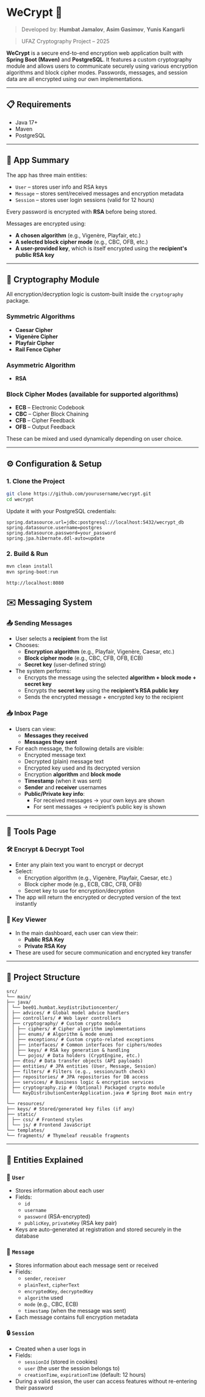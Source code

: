 # WeCrypt 🔐

> Developed by: **Humbat Jamalov**, **Asim Gasimov**, **Yunis Kangarli**

> UFAZ Cryptography Project – 2025


**WeCrypt** is a secure end-to-end encryption web application built with **Spring Boot (Maven)** and **PostgreSQL**. It features a custom cryptography module and allows users to communicate securely using various encryption algorithms and block cipher modes. Passwords, messages, and session data are all encrypted using our own implementations.

---
## 📋 Requirements
- Java 17+
- Maven
- PostgreSQL
---

## 🧠 App Summary

The app has three main entities:
- `User` – stores user info and RSA keys
- `Message` – stores sent/received messages and encryption metadata
- `Session` – stores user login sessions (valid for 12 hours)

Every password is encrypted with **RSA** before being stored.

Messages are encrypted using:
- **A chosen algorithm** (e.g., Vigenère, Playfair, etc.)
- **A selected block cipher mode** (e.g., CBC, OFB, etc.)
- **A user-provided key**, which is itself encrypted using the **recipient's public RSA key**

---

## 🔐 Cryptography Module

All encryption/decryption logic is custom-built inside the `cryptography` package.

### Symmetric Algorithms
- **Caesar Cipher**
- **Vigenère Cipher**
- **Playfair Cipher**
- **Rail Fence Cipher**

### Asymmetric Algorithm
- **RSA**

### Block Cipher Modes (available for supported algorithms)
- **ECB** – Electronic Codebook
- **CBC** – Cipher Block Chaining
- **CFB** – Cipher Feedback
- **OFB** – Output Feedback

These can be mixed and used dynamically depending on user choice.

---

## ⚙️ Configuration & Setup

### 1. Clone the Project
```bash
git clone https://github.com/yourusername/wecrypt.git
cd wecrypt
```
Update it with your PostgreSQL credentials:

```properties
spring.datasource.url=jdbc:postgresql://localhost:5432/wecrypt_db
spring.datasource.username=postgres
spring.datasource.password=your_password
spring.jpa.hibernate.ddl-auto=update
```
### 2. Build & Run

```bash
mvn clean install
mvn spring-boot:run
```

```plaintext
http://localhost:8080
```

## ✉️ Messaging System

### 📤 Sending Messages

- User selects a **recipient** from the list
- Chooses:
    - **Encryption algorithm** (e.g., Playfair, Vigenère, Caesar, etc.)
    - **Block cipher mode** (e.g., CBC, CFB, OFB, ECB)
    - **Secret key** (user-defined string)
- The system performs:
    - Encrypts the message using the selected **algorithm + block mode + secret key**
    - Encrypts the **secret key** using the **recipient’s RSA public key**
    - Sends the encrypted message + encrypted key to the recipient

### 📥 Inbox Page

- Users can view:
    - **Messages they received**
    - **Messages they sent**
- For each message, the following details are visible:
    - Encrypted message text
    - Decrypted (plain) message text
    - Encrypted key used and its decrypted version
    - Encryption **algorithm** and **block mode**
    - **Timestamp** (when it was sent)
    - **Sender** and **receiver** usernames
    - **Public/Private key info**:
        - For received messages → your own keys are shown
        - For sent messages → recipient’s public key is shown

---
## 🔧 Tools Page
### 🛠️ Encrypt & Decrypt Tool

- Enter any plain text you want to encrypt or decrypt
- Select:
    - Encryption algorithm (e.g., Vigenère, Playfair, Caesar, etc.)
    - Block cipher mode (e.g., ECB, CBC, CFB, OFB)
    - Secret key to use for encryption/decryption
- The app will return the encrypted or decrypted version of the text instantly

### 🔑 Key Viewer

- In the main dashboard, each user can view their:
    - **Public RSA Key**
    - **Private RSA Key**
- These are used for secure communication and encrypted key transfer

---

## 🧱 Project Structure

```plaintext
src/
└── main/
├── java/
│ └── bee01.humbat.keydistributioncenter/
│ ├── advices/ # Global model advice handlers
│ ├── controllers/ # Web layer controllers
│ ├── cryptography/ # Custom crypto module
│ │ ├── ciphers/ # Cipher algorithm implementations
│ │ ├── enums/ # Algorithm & mode enums
│ │ ├── exceptions/ # Custom crypto-related exceptions
│ │ ├── interfaces/ # Common interfaces for ciphers/modes
│ │ ├── keys/ # RSA key generation & handling
│ │ └── pojos/ # Data holders (CryptEngine, etc.)
│ ├── dtos/ # Data transfer objects (API payloads)
│ ├── entities/ # JPA entities (User, Message, Session)
│ ├── filters/ # Filters (e.g., session/auth check)
│ ├── repositories/ # JPA repositories for DB access
│ ├── services/ # Business logic & encryption services
│ ├── cryptography.zip # (Optional) Packaged crypto module
│ └── KeyDistributionCenterApplication.java # Spring Boot main entry
│
└── resources/
├── keys/ # Stored/generated key files (if any)
├── static/
│ ├── css/ # Frontend styles
│ └── js/ # Frontend JavaScript
└── templates/
└── fragments/ # Thymeleaf reusable fragments
```

---

## 📄 Entities Explained

### 👤 `User`
- Stores information about each user
- Fields:
    - `id`
    - `username`
    - `password` (RSA-encrypted)
    - `publicKey`, `privateKey` (RSA key pair)
- Keys are auto-generated at registration and stored securely in the database

### 💬 `Message`
- Stores information about each message sent or received
- Fields:
    - `sender`, `receiver`
    - `plainText`, `cipherText`
    - `encryptedKey`, `decryptedKey`
    - `algorithm` used
    - `mode` (e.g., CBC, ECB)
    - `timestamp` (when the message was sent)
- Each message contains full encryption metadata

### 🔒 `Session`
- Created when a user logs in
- Fields:
    - `sessionId` (stored in cookies)
    - `user` (the user the session belongs to)
    - `creationTime`, `expirationTime` (default: 12 hours)
- During a valid session, the user can access features without re-entering their password
